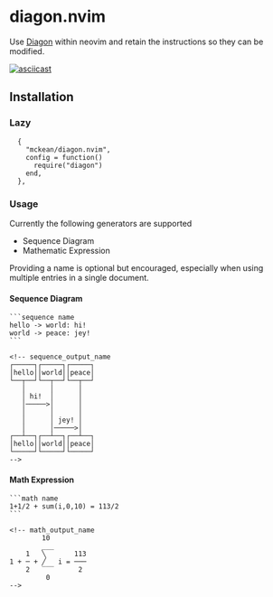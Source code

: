 # diagon.nvim

Use [Diagon](https://github.com/ArthurSonzogni/Diagon) within neovim 
and retain the instructions so they can be modified.

[![asciicast](https://asciinema.org/a/fU8ga9yFMXVSdECZf7zgO9m16.svg)](https://asciinema.org/a/fU8ga9yFMXVSdECZf7zgO9m16)

## Installation

### Lazy

```
  {
    "mckean/diagon.nvim",
    config = function()
      require("diagon")
    end,
  },
```

### Usage

Currently the following generators are supported

* Sequence Diagram
* Mathematic Expression

Providing a name is optional but encouraged, especially when 
using multiple entries in a single document.

#### Sequence Diagram
````
```sequence name
hello -> world: hi!
world -> peace: jey!
```
````
```
<!-- sequence_output_name
┌─────┐┌─────┐┌─────┐
│hello││world││peace│
└──┬──┘└──┬──┘└──┬──┘
   │      │      │   
   │ hi!  │      │   
   │─────>│      │   
   │      │      │   
   │      │ jey! │   
   │      │─────>│   
┌──┴──┐┌──┴──┐┌──┴──┐
│hello││world││peace│
└─────┘└─────┘└─────┘
-->
```

#### Math Expression

````
```math name
1+1/2 + sum(i,0,10) = 113/2
```
````
```
<!-- math_output_name
        10         
        ___        
    1   ╲       113
1 + ─ + ╱   i = ───
    2   ‾‾‾      2 
         0         
-->
```
